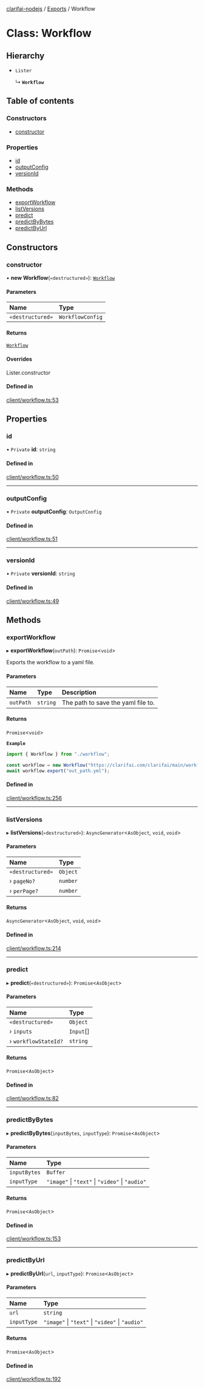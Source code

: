 [clarifai-nodejs](../README.md) / [Exports](../modules.md) / Workflow

# Class: Workflow

## Hierarchy

- `Lister`

  ↳ **`Workflow`**

## Table of contents

### Constructors

- [constructor](Workflow.md#constructor)

### Properties

- [id](Workflow.md#id)
- [outputConfig](Workflow.md#outputconfig)
- [versionId](Workflow.md#versionid)

### Methods

- [exportWorkflow](Workflow.md#exportworkflow)
- [listVersions](Workflow.md#listversions)
- [predict](Workflow.md#predict)
- [predictByBytes](Workflow.md#predictbybytes)
- [predictByUrl](Workflow.md#predictbyurl)

## Constructors

### constructor

• **new Workflow**(`«destructured»`): [`Workflow`](Workflow.md)

#### Parameters

| Name | Type |
| :------ | :------ |
| `«destructured»` | `WorkflowConfig` |

#### Returns

[`Workflow`](Workflow.md)

#### Overrides

Lister.constructor

#### Defined in

[client/workflow.ts:53](https://github.com/Clarifai/clarifai-nodejs/blob/a140e93/src/client/workflow.ts#L53)

## Properties

### id

• `Private` **id**: `string`

#### Defined in

[client/workflow.ts:50](https://github.com/Clarifai/clarifai-nodejs/blob/a140e93/src/client/workflow.ts#L50)

___

### outputConfig

• `Private` **outputConfig**: `OutputConfig`

#### Defined in

[client/workflow.ts:51](https://github.com/Clarifai/clarifai-nodejs/blob/a140e93/src/client/workflow.ts#L51)

___

### versionId

• `Private` **versionId**: `string`

#### Defined in

[client/workflow.ts:49](https://github.com/Clarifai/clarifai-nodejs/blob/a140e93/src/client/workflow.ts#L49)

## Methods

### exportWorkflow

▸ **exportWorkflow**(`outPath`): `Promise`\<`void`\>

Exports the workflow to a yaml file.

#### Parameters

| Name | Type | Description |
| :------ | :------ | :------ |
| `outPath` | `string` | The path to save the yaml file to. |

#### Returns

`Promise`\<`void`\>

**`Example`**

```typescript
import { Workflow } from "./workflow";

const workflow = new Workflow("https://clarifai.com/clarifai/main/workflows/Demographics");
await workflow.export("out_path.yml");
```

#### Defined in

[client/workflow.ts:256](https://github.com/Clarifai/clarifai-nodejs/blob/a140e93/src/client/workflow.ts#L256)

___

### listVersions

▸ **listVersions**(`«destructured»`): `AsyncGenerator`\<`AsObject`, `void`, `void`\>

#### Parameters

| Name | Type |
| :------ | :------ |
| `«destructured»` | `Object` |
| › `pageNo?` | `number` |
| › `perPage?` | `number` |

#### Returns

`AsyncGenerator`\<`AsObject`, `void`, `void`\>

#### Defined in

[client/workflow.ts:214](https://github.com/Clarifai/clarifai-nodejs/blob/a140e93/src/client/workflow.ts#L214)

___

### predict

▸ **predict**(`«destructured»`): `Promise`\<`AsObject`\>

#### Parameters

| Name | Type |
| :------ | :------ |
| `«destructured»` | `Object` |
| › `inputs` | `Input`[] |
| › `workflowStateId?` | `string` |

#### Returns

`Promise`\<`AsObject`\>

#### Defined in

[client/workflow.ts:82](https://github.com/Clarifai/clarifai-nodejs/blob/a140e93/src/client/workflow.ts#L82)

___

### predictByBytes

▸ **predictByBytes**(`inputBytes`, `inputType`): `Promise`\<`AsObject`\>

#### Parameters

| Name | Type |
| :------ | :------ |
| `inputBytes` | `Buffer` |
| `inputType` | ``"image"`` \| ``"text"`` \| ``"video"`` \| ``"audio"`` |

#### Returns

`Promise`\<`AsObject`\>

#### Defined in

[client/workflow.ts:153](https://github.com/Clarifai/clarifai-nodejs/blob/a140e93/src/client/workflow.ts#L153)

___

### predictByUrl

▸ **predictByUrl**(`url`, `inputType`): `Promise`\<`AsObject`\>

#### Parameters

| Name | Type |
| :------ | :------ |
| `url` | `string` |
| `inputType` | ``"image"`` \| ``"text"`` \| ``"video"`` \| ``"audio"`` |

#### Returns

`Promise`\<`AsObject`\>

#### Defined in

[client/workflow.ts:192](https://github.com/Clarifai/clarifai-nodejs/blob/a140e93/src/client/workflow.ts#L192)
